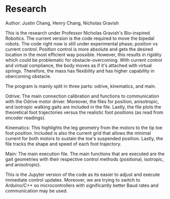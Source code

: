 # Research

Author: Justin Chang, Henry Chang, Nicholas Gravish

This is the research under Professor Nicholas Gravish's Bio-inspired Robotics. The current version is the code required to move the bipedal robots. The code right now is still under experimental phase; position vs current control. Position control is more absolute and gets the desired location in the most efficient way possible. However, this results in rigidity which could be problematic for obstacle-overcoming. With current control and virtual compliance, the body moves as if it's attached with virtual springs. Therefore, the mass has flexibility and has higher capability in obercoming obstacle.

The program is mainly split in three parts: odrive, kinematics, and main. 

Odrive: The main connection calibration and functions to communication with the Odrive motor driver. Moreover, the files for position, anisotropic, and isotropic walking gaits are included in the file. Lastly, the file plots the theoretical foot trajectories versus the realistic foot positions (as read from encoder readings). 

Kinematics: This highlights the leg geometry from the motors to the tip toe foot position. Included is also the current grid that allows the minimal current for both motors to sustain the toe's suspended position. Lastly, the file tracks the shape and speed of each foot trajectory.

Main: The main execution file. The main functions that are executed are the gait geometries with their respective control methods (positional, isotropic, and anisotropic).

This is the Jupyter version of the code as its easier to adjust and execute immediate control updates. Moreover, we are trying to switch to Arduino/C++ so microcontrollers with significantly better Baud rates and communication may be used. 
